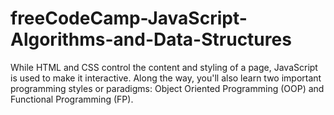 # freeCodeCamp-JavaScript-Algorithms-and-Data-Structures
 While HTML and CSS control the content and styling of a page, JavaScript is used to make it interactive. Along the way, you'll also learn two important programming styles or paradigms: Object Oriented Programming (OOP) and Functional Programming (FP).
